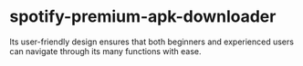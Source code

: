 # spotify-premium-apk-downloader
 Its user-friendly design ensures that both beginners and experienced users can navigate through its many functions with ease.
